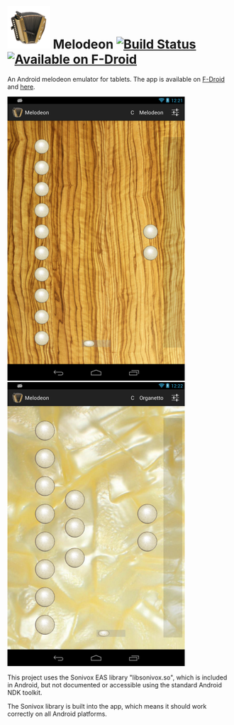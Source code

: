 # ![Logo](src/main/res/drawable-xhdpi/ic_launcher.png) Melodeon [![Build Status](https://travis-ci.org/billthefarmer/melodeon.svg?branch=master)](https://travis-ci.org/billthefarmer/melodeon) [![Available on F-Droid](https://f-droid.org/wiki/images/c/ca/F-Droid-button_available-on_smaller.png)](https://f-droid.org/packages/org.billthefarmer.melodeon/)

An Android melodeon emulator for tablets. The app is available on [F-Droid](https://f-droid.org/packages/org.billthefarmer.melodeon/)
and [here](https://github.com/billthefarmer/melodeon/releases).

![](https://github.com/billthefarmer/billthefarmer.github.io/raw/master/images/Melodeon.png)
&nbsp;
![](https://github.com/billthefarmer/billthefarmer.github.io/raw/master/images/Melodeon-organetto.png)

This project uses the Sonivox EAS library "libsonivox.so", which is
included in Android, but not documented or accessible using the
standard Android NDK toolkit.

The Sonivox library is built into the app, which means it should work correctly on
all Android platforms.
